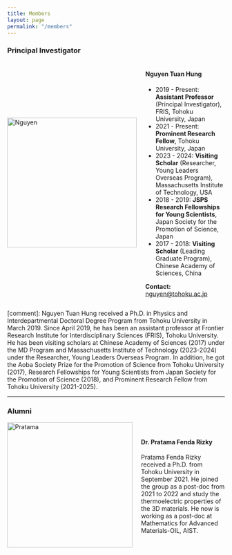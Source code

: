 ```yaml
---
title: Members
layout: page
permalink: "/members"
---
```


### Principal Investigator

<div style="display: flex; align-items: center;">
  <img src="{{site.baseurl}}/assets/images/nguyen.jpg" alt="Nguyen" style="height: 300px; margin-right: 20px;">
  <div>
    <h4>Nguyen Tuan Hung</h4>
    <ul>
      <li>2019 - Present: <b>Assistant Professor</b> (Principal Investigator), FRIS, Tohoku University, Japan</li>
      <li>2021 - Present: <b>Prominent Research Fellow</b>, Tohoku University, Japan</li>
      <li>2023 - 2024: <b>Visiting Scholar</b> (Researcher, Young Leaders Overseas Program), Massachusetts Institute of Technology, USA</li>
      <li>2018 - 2019: <b>JSPS Research Fellowships for Young Scientists</b>, Japan Society for the Promotion of Science, Japan</li>
      <li>2017 - 2018: <b>Visiting Scholar</b> (Leading Graduate Program), Chinese Academy of Sciences, China</li>
    </ul>
    <p><b>Contact:</b> <a href="mailto:nguyen@tohoku.ac.jp">nguyen@tohoku.ac.jp</a></p>
  </div>
</div>

[comment]: Nguyen Tuan Hung received a Ph.D. in Physics and Interdepartmental Doctoral Degree Program from Tohoku University in March 2019. Since April 2019, he has been an assistant professor at Frontier Research Institute for Interdisciplinary Sciences (FRIS), Tohoku University. He has been visiting scholars at Chinese Academy of Sciences (2017) under the MD Program and Massachusetts Institute of Technology (2023-2024) under the Researcher, Young Leaders Overseas Program. In addition, he got the Aoba Society Prize for the Promotion of Science from Tohoku University (2017), Research Fellowships for Young Scientists from Japan Society for the Promotion of Science (2018), and Prominent Research Fellow from Tohoku University (2021-2025).

---

### Alumni

<div style="display: flex; align-items: center;">
  <img src="{{site.baseurl}}/assets/images/pratama.png" alt="Pratama" style="height: 290px; margin-right: 20px;"/>
  <div>
    <h4>Dr. Pratama Fenda Rizky</h4>
    <p>Pratama Fenda Rizky received a Ph.D. from Tohoku University in September 2021. He joined the group as a post-doc from 2021 to 2022 and study the thermoelectric properties of the 3D materials. He now is working as a post-doc at Mathematics for Advanced Materials-OIL, AIST.</p>
  </div>
</div>